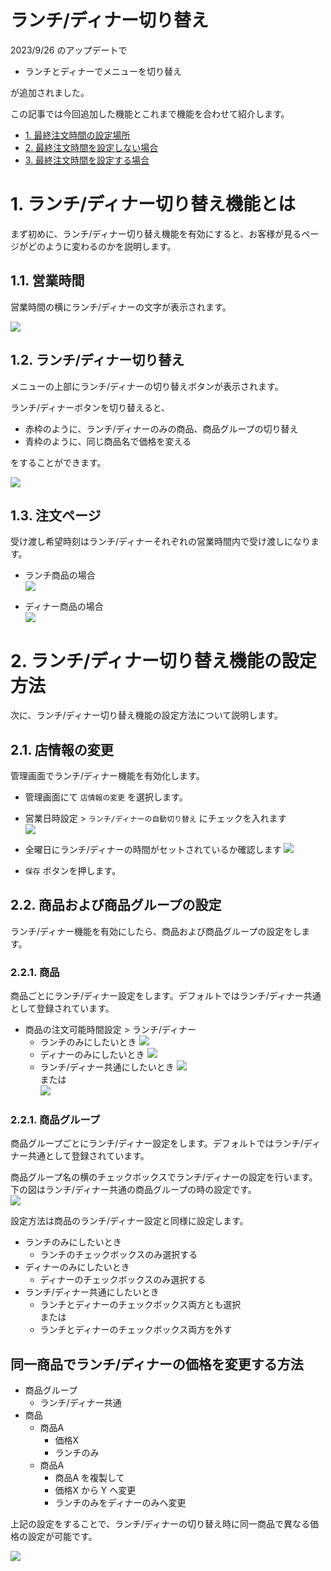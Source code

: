 # ランチ/ディナー切り替え <!-- omit in toc -->

2023/9/26 のアップデートで
- ランチとディナーでメニューを切り替え

が追加されました。  

この記事では今回追加した機能とこれまで機能を合わせて紹介します。

- [1. 最終注文時間の設定場所](#1-最終注文時間の設定場所)
- [2. 最終注文時間を設定しない場合](#2-最終注文時間を設定しない場合)
- [3. 最終注文時間を設定する場合](#3-最終注文時間を設定する場合)

# 1. ランチ/ディナー切り替え機能とは
まず初めに、ランチ/ディナー切り替え機能を有効にすると、お客様が見るページがどのように変わるのかを説明します。

## 1.1. 営業時間
営業時間の横にランチ/ディナーの文字が表示されます。  

![](./images/users_open_close_time.png)

## 1.2. ランチ/ディナー切り替え
メニューの上部にランチ/ディナーの切り替えボタンが表示されます。  

ランチ/ディナーボタンを切り替えると、
- 赤枠のように、ランチ/ディナーのみの商品、商品グループの切り替え
- 青枠のように、同じ商品名で価格を変える

をすることができます。

![](./images/users_switch_lunch_dinner.png)

## 1.3. 注文ページ
受け渡し希望時刻はランチ/ディナーそれぞれの営業時間内で受け渡しになります。

- ランチ商品の場合  
	![](./images/users_order_lunch.png)

- ディナー商品の場合  
	![](./images/users_order_dinner.png)

# 2. ランチ/ディナー切り替え機能の設定方法
次に、ランチ/ディナー切り替え機能の設定方法について説明します。

## 2.1. 店情報の変更
管理画面でランチ/ディナー機能を有効化します。

- 管理画面にて `店情報の変更` を選択します。
- 営業日時設定 > `ランチ/ディナーの自動切り替え` にチェックを入れます  
	![](./images/admin_switch_lunch_dinner.png)
	
- 全曜日にランチ/ディナーの時間がセットされているか確認します
	![](./images/admin_set_lunch_dinner_time.png)

- `保存` ボタンを押します。

## 2.2. 商品および商品グループの設定
ランチ/ディナー機能を有効にしたら、商品および商品グループの設定をします。

### 2.2.1. 商品
商品ごとにランチ/ディナー設定をします。デフォルトではランチ/ディナー共通として登録されています。

- 商品の注文可能時間設定 > ランチ/ディナー
  - ランチのみにしたいとき
		![](./images/admin_menu_only_lunch.png)
  - ディナーのみにしたいとき
		![](./images/admin_menu_only_dinner.png)
  - ランチ/ディナー共通にしたいとき
		![](./images/admin_menu_both1.png)  
		または  
		![](./images/admin_menu_both2.png)  

### 2.2.1. 商品グループ
商品グループごとにランチ/ディナー設定をします。デフォルトではランチ/ディナー共通として登録されています。

商品グループ名の横のチェックボックスでランチ/ディナーの設定を行います。  
下の図はランチ/ディナー共通の商品グループの時の設定です。  
![](./images/admin_menu_group.png)  

設定方法は商品のランチ/ディナー設定と同様に設定します。
- ランチのみにしたいとき
  - ランチのチェックボックスのみ選択する
- ディナーのみにしたいとき
  - ディナーのチェックボックスのみ選択する
- ランチ/ディナー共通にしたいとき
  - ランチとディナーのチェックボックス両方とも選択  
		または
  - ランチとディナーのチェックボックス両方を外す

## 同一商品でランチ/ディナーの価格を変更する方法
- 商品グループ
  - ランチ/ディナー共通
- 商品
  - 商品A
    - 価格X
    - ランチのみ
  - 商品A
    - 商品A を複製して
    - 価格X から Y へ変更
    - ランチのみをディナーのみへ変更

上記の設定をすることで、ランチ/ディナーの切り替え時に同一商品で異なる価格の設定が可能です。

![](./images/admin_different_price.png)  
